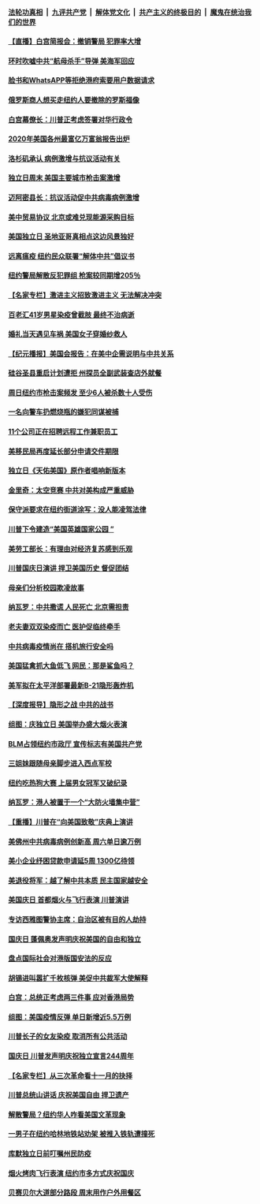 

####  [法轮功真相](../../../../basic/blob/master/README.md?t=07070231) &nbsp;|&nbsp; [九评共产党](../../../../9ping.md/blob/master/README.md?t=07070231) &nbsp;|&nbsp; [解体党文化](../../../../jtdwh.md/blob/master/README.md?t=07070231)  &nbsp;|&nbsp; [共产主义的终极目的](../../../../gczydzjmd.md/blob/master/README.md?t=07070231) &nbsp;|&nbsp; [魔鬼在统治我们的世界](../../../../mgztzwmdsj.md/blob/master/README.md?t=07070231) 

#### [【直播】白宫简报会：撤销警局 犯罪率大增](../pages/nsc412/n12236567.md?t=07070231) 

#### [环时吹嘘中共“航母杀手”导弹 美海军回应](../pages/nsc412/n12236663.md?t=07070231) 

#### [脸书和WhatsAPP等拒绝港府索要用户数据请求](../pages/nsc412/n12236669.md?t=07070231) 

#### [俄罗斯商人想买走纽约人要撤除的罗斯福像](../pages/nsc412/n12234844.md?t=07070231) 

#### [白宫幕僚长：川普正考虑签署对华行政令](../pages/nsc412/n12236557.md?t=07070231) 

#### [2020年美国各州最富亿万富翁报告出炉](../pages/nsc412/n12236331.md?t=07070231) 

#### [洛杉矶承认 病例激增与抗议活动有关](../pages/nsc412/n12235993.md?t=07070231) 

#### [独立日周末 美国主要城市枪击案激增](../pages/nsc412/n12236274.md?t=07070231) 

#### [迈阿密县长：抗议活动促中共病毒病例激增](../pages/nsc412/n12236379.md?t=07070231) 

#### [美中贸易协议 北京或难兑现能源采购目标](../pages/nsc412/n12236355.md?t=07070231) 

#### [美国独立日 圣地亚哥真相点这边风景独好](../pages/nsc412/n12236330.md?t=07070231) 

#### [远离瘟疫 纽约民众联署“解体中共”倡议书](../pages/nsc412/n12235230.md?t=07070231) 

#### [纽约警局解散反犯罪组 枪案较同期增205％](../pages/nsc412/n12235227.md?t=07070231) 

#### [【名家专栏】激进主义招致激进主义 无法解决冲突](../pages/nsc412/n12223379.md?t=07070231) 

#### [百老汇41岁男星染疫曾截肢 最终不治病逝](../pages/nsc412/n12235597.md?t=07070231) 

#### [婚礼当天遇见车祸 美国女子穿婚纱救人](../pages/nsc412/n12235316.md?t=07070231) 

#### [【纪元播报】美国会报告：在美中企需说明与中共关系](../pages/nsc412/n12235266.md?t=07070231) 

#### [硅谷圣县重启计划遭拒    州探员全副武装查店外就餐](../pages/nsc412/n12235364.md?t=07070231) 

#### [周日纽约市枪击案频发  至少6人被杀数十人受伤](../pages/nsc412/n12235213.md?t=07070231) 

#### [一名向警车扔燃烧瓶的嫌犯同谋被捕](../pages/nsc412/n12235224.md?t=07070231) 

#### [11个公司正在招聘远程工作兼职员工](../pages/nsc412/n12231354.md?t=07070231) 

#### [美移民局再度延长部分申请交件期限](../pages/nsc412/n12234882.md?t=07070231) 

#### [独立日《天佑美国》原作者唱响新版本](../pages/nsc412/n12234638.md?t=07070231) 

#### [金里奇：太空竞赛 中共对美构成严重威胁](../pages/nsc412/n12234710.md?t=07070231) 

#### [保守派要求在纽约街道涂写：没人能凌驾法律](../pages/nsc412/n12234639.md?t=07070231) 

#### [川普下令建造“美国英雄国家公园 ”](../pages/nsc412/n12234559.md?t=07070231) 

#### [美劳工部长：有理由对经济复苏感到乐观](../pages/nsc412/n12234411.md?t=07070231) 

#### [川普国庆日演讲 捍卫美国历史 督促团结](../pages/nsc412/n12234287.md?t=07070231) 

#### [母亲们分析校园欺凌故事](../pages/nsc412/n12234307.md?t=07070231) 

#### [纳瓦罗：中共撒谎 人民死亡 北京需担责](../pages/nsc412/n12233467.md?t=07070231) 

#### [老夫妻双双染疫而亡 医护促临终牵手](../pages/nsc412/n12233242.md?t=07070231) 

#### [中共病毒疫情尚在 搭机旅行安全吗](../pages/nsc412/n12223530.md?t=07070231) 

#### [美国猛禽抓大鱼低飞 网民：那是鲨鱼吗？](../pages/nsc412/n12233469.md?t=07070231) 

#### [美军拟在太平洋部署最新B-21隐形轰炸机](../pages/nsc412/n12226255.md?t=07070231) 

#### [【深度报导】隐形之战 中共的战书](../pages/nsc412/n12200980.md?t=07070231) 

#### [组图：庆独立日 美国举办盛大烟火表演](../pages/nsc412/n12233243.md?t=07070231) 

#### [BLM占领纽约市政厅 宣传标志有美国共产党](../pages/nsc412/n12232836.md?t=07070231) 

#### [三姐妹跟随母亲脚步进入西点军校](../pages/nsc412/n12233081.md?t=07070231) 

#### [纽约吃热狗大赛 上届男女冠军又破纪录](../pages/nsc412/n12233123.md?t=07070231) 

#### [纳瓦罗：港人被置于一个“大防火墙集中营”](../pages/nsc412/n12233112.md?t=07070231) 

#### [【重播】川普在“向美国致敬”庆典上演讲](../pages/nsc412/n12232497.md?t=07070231) 

#### [美佛州中共病毒病例创新高 周六单日逾万例](../pages/nsc412/n12233110.md?t=07070231) 

#### [美小企业纾困贷款申请延5周 1300亿待领](../pages/nsc412/n12233039.md?t=07070231) 

#### [美退役将军：越了解中共本质 民主国家越安全](../pages/nsc412/n12232962.md?t=07070231) 

#### [美国庆日 首都烟火与飞行表演 川普演讲](../pages/nsc412/n12233006.md?t=07070231) 

#### [专访西雅图警协主席：自治区被有目的人劫持](../pages/nsc412/n12232937.md?t=07070231) 

#### [国庆日 蓬佩奥发声明庆祝美国的自由和独立](../pages/nsc412/n12232950.md?t=07070231) 

#### [盘点国际社会对港版国安法的反应](../pages/nsc412/n12232843.md?t=07070231) 

#### [胡锡进叫嚣扩千枚核弹 美促中共裁军大使解释](../pages/nsc412/n12231558.md?t=07070231) 

#### [白宫：总统正考虑两三件事 应对香港局势](../pages/nsc412/n12232772.md?t=07070231) 

#### [组图：美国疫情反弹 单日新增近5.5万例](../pages/nsc412/n12232063.md?t=07070231) 

#### [川普长子的女友染疫 取消所有公共活动](../pages/nsc412/n12232626.md?t=07070231) 

#### [国庆日 川普发声明庆祝独立宣言244周年](../pages/nsc412/n12232602.md?t=07070231) 

#### [【名家专栏】从三次革命看十一月的抉择](../pages/nsc412/n12231190.md?t=07070231) 

#### [川普总统山讲话 庆祝美国自由 捍卫遗产](../pages/nsc412/n12232405.md?t=07070231) 

#### [解散警局？纽约华人咋看美国文革现象](../pages/nsc412/n12231910.md?t=07070231) 

#### [一男子在纽约哈林地铁站劝架 被推入铁轨遭撞死](../pages/nsc412/n12231917.md?t=07070231) 

#### [库默独立日前叮嘱州民防疫](../pages/nsc412/n12231919.md?t=07070231) 

#### [烟火烤肉飞行表演 纽约市多方式庆祝国庆](../pages/nsc412/n12231922.md?t=07070231) 

#### [贝赛贝尔大道部分路段  周末用作户外用餐区](../pages/nsc412/n12231925.md?t=07070231) 

